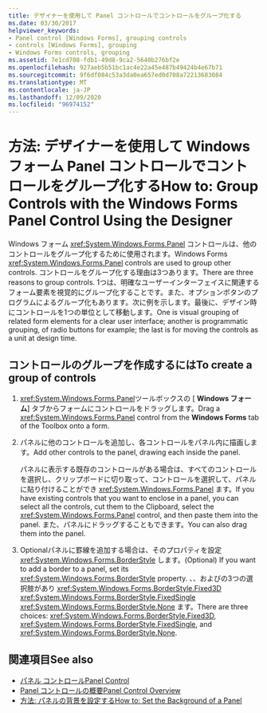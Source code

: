 ```yaml
---
title: デザイナーを使用して Panel コントロールでコントロールをグループ化する
ms.date: 03/30/2017
helpviewer_keywords:
- Panel control [Windows Forms], grouping controls
- controls [Windows Forms], grouping
- Windows Forms controls, grouping
ms.assetid: 7e1cd708-fdb1-49d8-9ca2-5640b276bf2e
ms.openlocfilehash: 927aeb5b51bc1ac4e22a45e487b49424b4e67b71
ms.sourcegitcommit: 9f6df084c53a3da0ea657ed0d708a72213683084
ms.translationtype: MT
ms.contentlocale: ja-JP
ms.lasthandoff: 12/09/2020
ms.locfileid: "96974152"
---
```

# <a name="how-to-group-controls-with-the-windows-forms-panel-control-using-the-designer"></a><span data-ttu-id="09569-102">方法: デザイナーを使用して Windows フォーム Panel コントロールでコントロールをグループ化する</span><span class="sxs-lookup"><span data-stu-id="09569-102">How to: Group Controls with the Windows Forms Panel Control Using the Designer</span></span>
<span data-ttu-id="09569-103">Windows フォーム <xref:System.Windows.Forms.Panel> コントロールは、他のコントロールをグループ化するために使用されます。</span><span class="sxs-lookup"><span data-stu-id="09569-103">Windows Forms <xref:System.Windows.Forms.Panel> controls are used to group other controls.</span></span> <span data-ttu-id="09569-104">コントロールをグループ化する理由は3つあります。</span><span class="sxs-lookup"><span data-stu-id="09569-104">There are three reasons to group controls.</span></span> <span data-ttu-id="09569-105">1つは、明確なユーザーインターフェイスに関連するフォーム要素を視覚的にグループ化することです。また、オプションボタンのプログラムによるグループ化もあります。次に例を示します。最後に、デザイン時にコントロールを1つの単位として移動します。</span><span class="sxs-lookup"><span data-stu-id="09569-105">One is visual grouping of related form elements for a clear user interface; another is programmatic grouping, of radio buttons for example; the last is for moving the controls as a unit at design time.</span></span>

## <a name="to-create-a-group-of-controls"></a><span data-ttu-id="09569-106">コントロールのグループを作成するには</span><span class="sxs-lookup"><span data-stu-id="09569-106">To create a group of controls</span></span>

1. <span data-ttu-id="09569-107"><xref:System.Windows.Forms.Panel>ツールボックスの [ **Windows フォーム**] タブからフォームにコントロールをドラッグします。</span><span class="sxs-lookup"><span data-stu-id="09569-107">Drag a <xref:System.Windows.Forms.Panel> control from the **Windows Forms** tab of the Toolbox onto a form.</span></span>

2. <span data-ttu-id="09569-108">パネルに他のコントロールを追加し、各コントロールをパネル内に描画します。</span><span class="sxs-lookup"><span data-stu-id="09569-108">Add other controls to the panel, drawing each inside the panel.</span></span>

     <span data-ttu-id="09569-109">パネルに表示する既存のコントロールがある場合は、すべてのコントロールを選択し、クリップボードに切り取って、コントロールを選択して、パネルに貼り付けることができ <xref:System.Windows.Forms.Panel> ます。</span><span class="sxs-lookup"><span data-stu-id="09569-109">If you have existing controls that you want to enclose in a panel, you can select all the controls, cut them to the Clipboard, select the <xref:System.Windows.Forms.Panel> control, and then paste them into the panel.</span></span> <span data-ttu-id="09569-110">また、パネルにドラッグすることもできます。</span><span class="sxs-lookup"><span data-stu-id="09569-110">You can also drag them into the panel.</span></span>

3. <span data-ttu-id="09569-111">Optionalパネルに罫線を追加する場合は、そのプロパティを設定 <xref:System.Windows.Forms.BorderStyle> します。</span><span class="sxs-lookup"><span data-stu-id="09569-111">(Optional) If you want to add a border to a panel, set its <xref:System.Windows.Forms.BorderStyle> property.</span></span> <span data-ttu-id="09569-112">、、およびの3つの選択肢があり <xref:System.Windows.Forms.BorderStyle.Fixed3D> <xref:System.Windows.Forms.BorderStyle.FixedSingle> <xref:System.Windows.Forms.BorderStyle.None> ます。</span><span class="sxs-lookup"><span data-stu-id="09569-112">There are three choices: <xref:System.Windows.Forms.BorderStyle.Fixed3D>, <xref:System.Windows.Forms.BorderStyle.FixedSingle>, and <xref:System.Windows.Forms.BorderStyle.None>.</span></span>

## <a name="see-also"></a><span data-ttu-id="09569-113">関連項目</span><span class="sxs-lookup"><span data-stu-id="09569-113">See also</span></span>

- [<span data-ttu-id="09569-114">パネル コントロール</span><span class="sxs-lookup"><span data-stu-id="09569-114">Panel Control</span></span>](panel-control-windows-forms.md)
- [<span data-ttu-id="09569-115">Panel コントロールの概要</span><span class="sxs-lookup"><span data-stu-id="09569-115">Panel Control Overview</span></span>](panel-control-overview-windows-forms.md)
- [<span data-ttu-id="09569-116">方法: パネルの背景を設定する</span><span class="sxs-lookup"><span data-stu-id="09569-116">How to: Set the Background of a Panel</span></span>](how-to-set-the-background-of-a-windows-forms-panel.md)
